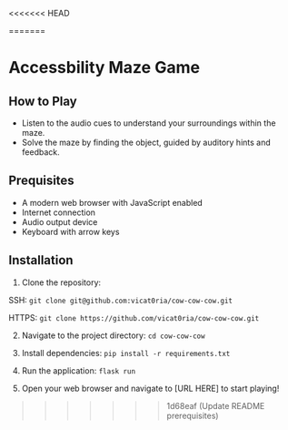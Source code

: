<<<<<<< HEAD
   
=======
# Accessbility Maze Game

## How to Play

- Listen to the audio cues to understand your surroundings within the maze.
- Solve the maze by finding the object, guided by auditory hints and feedback.

## Prequisites 

- A modern web browser with JavaScript enabled
- Internet connection
- Audio output device 
- Keyboard with arrow keys

## Installation

1. Clone the repository:

SSH:
`git clone git@github.com:vicat0ria/cow-cow-cow.git`

HTTPS:
`git clone https://github.com/vicat0ria/cow-cow-cow.git`

2. Navigate to the project directory:
`cd cow-cow-cow`

3. Install dependencies:
`pip install -r requirements.txt`

4. Run the application:
`flask run`

5. Open your web browser and navigate to [URL HERE] to start playing!

>>>>>>> 1d68eaf (Update README prerequisites)

